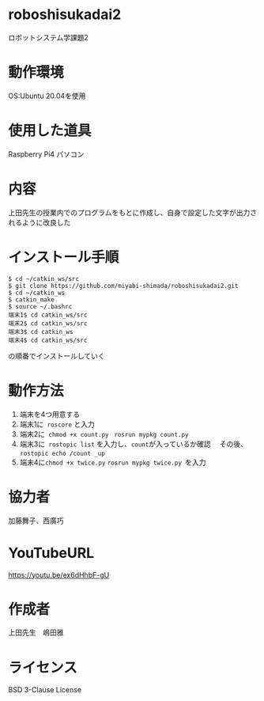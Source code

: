 # roboshisukadai2
ロボットシステム学課題2
# 動作環境
OS:Ubuntu 20.04を使用
# 使用した道具
Raspberry Pi4
パソコン
# 内容
上田先生の授業内でのプログラムをもとに作成し、自身で設定した文字が出力されるように改良した
# インストール手順

```
$ cd ~/catkin_ws/src
$ git clone https://github.com/miyabi-shimada/roboshisukadai2.git
$ cd ~/catkin_ws
$ catkin_make
$ source ~/.bashrc
端末1$ cd catkin_ws/src
端末2$ cd catkin_ws/src
端末3$ cd catkin_ws
端末4$ cd catkin_ws/src 

```

の順番でインストールしていく
# 動作方法
1. 端末を4つ用意する
2. 端末1に``` roscore``` と入力
3. 端末2に``` chmod +x count.py```
 ``` rosrun mypkg count.py```
4. 端末3に``` rostopic list``` を入力し、```count```が入っているか確認
　その後、``` rostopic echo /count _up ```
5. 端末4に``` chmod +x twice.py ```
```rosrun mypkg twice.py ```を入力

# 協力者
加藤舞子、西廣巧
# YouTubeURL
https://youtu.be/ex6dHhbF-gU
# 作成者
上田先生　嶋田雅
# ライセンス
BSD 3-Clause License
